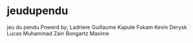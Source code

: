# jeudupendu
jeu du pendu
Powerd by;
    Ladriere Guillaume 
      Kapute Fokam Kevin
        Derysk Lucas
          Muhammad Zain
            Bongartz Maxime
